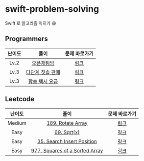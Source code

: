 # swift-problem-solving

Swift 로 알고리즘 익히기 😆

## Programmers

| 난이도 |                                                                           풀이                                                                            |                          문제 바로가기                           |
| :----: | :-------------------------------------------------------------------------------------------------------------------------------------------------------: | :--------------------------------------------------------------: |
|  Lv.2  |                           [오픈채팅방](./SwiftAlgorithms/Programmers/2019%20KAKAO%20BLIND%20RECRUITMENT/오픈채팅방/main.swift)                            | [링크](https://programmers.co.kr/learn/courses/30/lessons/42888) |
|  Lv.3  | [다단계 칫솔 판매](<./SwiftAlgorithms/Programmers/2021%20Dev-Matching%20웹%20백엔드%20개발자%20(상반기)/다단계%20칫솔%20판매/main.swift>) | [링크](https://programmers.co.kr/learn/courses/30/lessons/77486) |
|  Lv.3  |                     [합승 택시 요금](./SwiftAlgorithms/Programmers/2021%20KAKAO%20BLIND%20RECRUITMENT/합승%20택시%20요금/main.swift)                      | [링크](https://programmers.co.kr/learn/courses/30/lessons/72413) |

## Leetcode

| 난이도 |                                        풀이                                         |                          문제 바로가기                           |
| :----: | :---------------------------------------------------------------------------------: | :--------------------------------------------------------------: |
| Medium |       [189. Rotate Array](./SwiftAlgorithms/LeetCode/LeetCode189/main.swift)        |       [링크](https://leetcode.com/problems/rotate-array/)        |
|  Easy  |           [69. Sqrt(x)](./SwiftAlgorithms/LeetCode/LeetCode69/main.swift)           |           [링크](https://leetcode.com/problems/sqrtx/)           |
|  Easy  |   [35. Search Insert Position](./SwiftAlgorithms/LeetCode/LeetCode35/main.swift)    |  [링크](https://leetcode.com/problems/search-insert-position/)   |
|  Easy  | [977. Squares of a Sorted Array](./SwiftAlgorithms/LeetCode/LeetCode977/main.swift) | [링크](https://leetcode.com/problems/squares-of-a-sorted-array/) |
